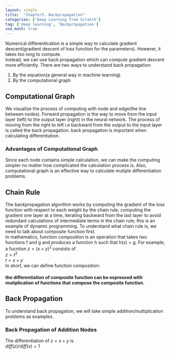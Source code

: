 ```yaml
---
layout: single
title:  "Chapter5. Backpropagation"
categories: ['Deep Learning from Scratch']
tag: ['deep learning', 'Backpropagation']
use_math: true
---
```


Numerical differentication is a simple way to calculate gradient descent(gradient descent of loss function for the parameters). 
However, it takes too long to compute.  
Instead, we can use back propagation which can compute gradient descent more efficiently. 
There are two ways to understand back propagation:  
1. By the equation(a general way in machine learning)  
2. By the computational graph  

## Computational Graph
We visualize the process of computing with node and edge(the line between nodes).
Forward propagation is the way to move from the input layer (left) to the output layer (right) in the neural network. 
The process of moving from the right to left i.e backward from the output to the input layer is called the back propagation. 
back propagation is important when calculating differentiation.  

### Advantages of Computational Graph
Since each node contains simple calculation, we can make the computing simpler no matter how complicated the calculation process is.
Also, computational graph is an effective way to calculate mutiple differentiation problems.

## Chain Rule
The backpropagation algorithm works by computing the gradient of the loss function with respect to each weight by the chain rule, computing the gradient one layer at a time, iterating backward from the last layer to avoid redundant calculations of intermediate terms in the chain rule; this is an example of dynamic programming. To understand what chain rule is, we need to talk about composite function first.  
In mathematics, function composition is an operation that takes two functions f and g and produces a function h such that h(x) = g.
For example, a fucntion  $z = (x+y)^2$ consists of  
$z = t^2$  
$t = x + y$  
In short, we can define function composition:
#### the differentiation of composite function can be expressed with mutiplication of functions that compose the composite function.

## Back Propagation
To understand back propagation, we will take simple addition/multiplication problems as examples.

### Back Propagation of Addition Nodes
The differentiation of $z = x + y$ is  
$diff(z)/diff(x) = 1$
